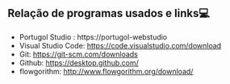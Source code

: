 ## Relação de programas usados e links:computer:

* Portugol Studio : https://portugol-webstudio
* Visual Studio Code: https://code.visualstudio.com/download
* Git: https://git-scm.com/downloads
* Github: https://desktop.github.com/
* flowgorithm: http://www.flowgorithm.org/download/
